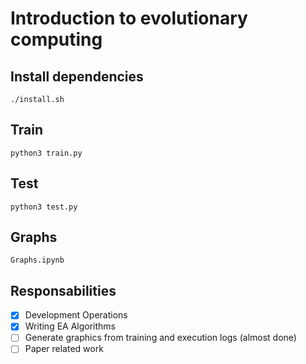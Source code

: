 # Introduction to evolutionary computing

## Install dependencies

```
./install.sh
```

## Train

```
python3 train.py
```

## Test

```
python3 test.py
```

## Graphs

```
Graphs.ipynb
```

## Responsabilities

- [X] Development Operations
- [X] Writing EA Algorithms
- [ ] Generate graphics from training and execution logs (almost done)
- [ ] Paper related work
